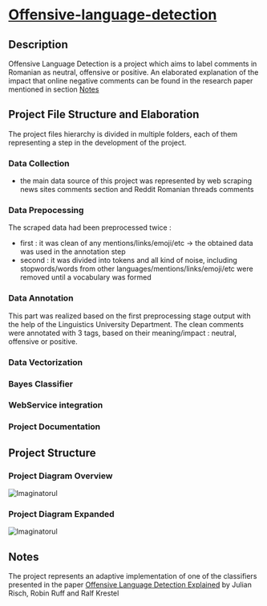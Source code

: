 # [Offensive-language-detection](https://www.aclweb.org/anthology/2020.trac-1.22.pdf)


##  Description
  Offensive Language Detection is a project which aims to label comments in Romanian as neutral, offensive or positive.
An elaborated explanation of the impact that online negative comments can be found in the research paper mentioned in section [Notes](#notes)

## Project File Structure and Elaboration
  The project files hierarchy is divided in multiple folders, each of them representing a step in the development of the project.
  ### Data Collection 
  - the main data source of this project was represented by web scraping news sites comments section and Reddit Romanian threads comments
  ### Data Prepocessing
  The scraped data had been preprocessed twice :
  -  first : it was clean of any mentions/links/emoji/etc -> the obtained data was used in the annotation step
  -  second : it was divided into tokens and all kind of noise, including stopwords/words from other languages/mentions/links/emoji/etc were removed until a vocabulary was formed
  ### Data Annotation
  This part was realized based on the first preprocessing stage output with the help of the Linguistics University Department.
  The clean comments were annotated with 3 tags, based on their meaning/impact : neutral, offensive or positive.
  ### Data Vectorization
  ### Bayes Classifier
  ### WebService integration
  ### Project Documentation
## Project Structure
### Project Diagram Overview
![Imaginatorul](https://github.com/Ana-poto/Offensive-language-detection/blob/main/Phase_0_Diagrams/OLDetectionApp.svg)
### Project Diagram Expanded
![Imaginatorul](https://github.com/Ana-poto/Offensive-language-detection/blob/main/Phase_0_Diagrams/OLDetectionAppExp.svg)

## Notes
The project represents an adaptive implementation of one of the classifiers presented in the paper [Offensive Language Detection Explained](https://www.aclweb.org/anthology/2020.trac-1.22.pdf) by Julian Risch, Robin Ruff and Ralf Krestel

